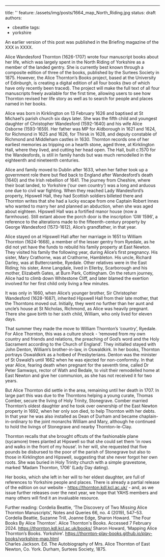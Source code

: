 ---
title: ''
feature: /assets/img/posts/1664_map_North_Riding.jpg 
status: draft 
authors:
- cbeattie
tags: 
- yorkshire

An earlier version of this post was published in the Briefing magazine of the XXX in XXXX.

Alice Wandesford Thornton (1626-1707) wrote four manuscript books about her life, which was largely spent in the North Riding of Yorkshire as a member of the landed gentry. She is currently best known through a composite edition of three of the books, published by the Surtees Society in 1875. However, the Alice Thornton’s Books project, based at the University of Edinburgh, is creating a digital edition of all four books (two of which have only recently been traced). The project will make the full text of all four manuscripts freely available for the first time, allowing users to see how Thornton revised her life story as well as to search for people and places named in her books. 

Alice was born in Kirklington on 13 February 1626 and baptised at St Michael’s parish church six days later. She was the fifth child and youngest daughter of Christopher Wandesford (1592-1640) and his wife Alice Osborne (1593-1659). Her father was MP for Aldborough in 1621 and 1624, for Richmond in 1625 and 1626, for Thirsk in 1628, and deputy constable of Richmond and Middleham castles in 1630. Thornton records one of her earliest memories as tripping on a hearth stone, aged three, at Kirklington Hall, where they lived, and cutting her head open. The Hall, built c.1570 for the Wandesfords, is still in family hands but was much remodelled in the eighteenth and nineteenth centuries.

Alice and family moved to Dublin after 1633, when her father took up a government role there but fled back to England after Wandesford’s death (1640) and the Irish rebellion of 1641. The journey from Cheshire, where their boat landed, to Yorkshire (‘our own country’) was a long and arduous one due to civil war fighting. When they reached Lady Wandesford’s property, Hipswell Hall, they had Scottish soldiers billeted there and Thornton writes that she had a lucky escape from one Captain Robert Innes who wanted to marry her and planned an abduction, when she was aged about eighteen. Hipswell Hall was a fortified manor house (now a farmhouse). Still extant above the porch door is the inscription ‘GW 1596’, a reference to the alterations made to the fifteenth-century property by George Wandesford (1573-1612), Alice’s grandfather, in that year. 

Alice stayed on at Hipswell Hall after her marriage in 1651 to William Thornton (1624-1668), a member of the lesser gentry from Ryedale, as he did not yet have the funds to rebuild his family property at East Newton. They visited his family the following year, during Alice’s first pregnancy. His sister, Mary Crathorne, was at Crathorne, Hambleton. His uncle, Richard Darley, was at Buttercrambe, Ryedale. Other relatives were in the East Riding; his sister, Anne Langdale, lived in Ellerby, Scarborough and his mother, Elizabeth Gates, at Burn Park, Cottingham. On the return journey, Alice had to climb down Whitestone Cliff, and later blamed the exertion involved for her first child only living a few minutes.

It was only in 1660, when Alice’s younger brother, Sir Christopher Wandesford (1628-1687), inherited Hipswell Hall from their late mother, that the Thorntons moved out. Initially, they went no further than her aunt and uncle’s house at St Nicholas, Richmond, as Alice was heavily pregnant. There she gave birth to her sixth child, William, who only lived for eleven days. 

That summer they made the move to William Thornton’s ‘country’, Ryedale. For Alice Thornton, this was a culture shock - ‘removed from my own country and friends and relations, the preaching of God’s word and the Holy Sacrament according to the Church of England’. They initialled stayed with John Denton, William’s brother-in-law, in Oswaldkirk. In her books, Thornton portrays Oswaldkirk as a hotbed of Presbyterians. Denton was the minister of St Oswald’s until 1662 when he was ejected for non-conformity. In that year Alice, fearing death when pregnant for the seventh time, called Dr Peter Samways, rector of Wath and Bedale, to visit their remodelled home at East Newton and give her communion, as she has not received it for two years. 

But Alice Thornton did settle in the area, remaining until her death in 1707. In large part this was due to the Thorntons helping a young curate, Thomas Comber, secure the living of Holy Trinity, Stonegrave. Comber married Thornton’s oldest daughter and he took over ownership of the East Newton property in 1692, when her only son died, to help Thornton with her debts. In that year he was also installed as Dean of Durham and became chaplain-in-ordinary to the joint monarchs William and Mary, although he continued to hold the livings of Stonegrave and nearby Thornton-le-Clay. 

Thornton recalls that she brought offcuts of the fashionable plane (sycamore) trees planted at Hipswell so that she could set them 'in rows and walks in the front of my house’. In her will, she requested that five pounds be disbursed to the poor of the parish of Stonegrave but also to those in Kirklington and Hipswell, suggesting that she never forgot her own roots. She was buried in Holy Trinity church with a simple gravestone, marked ‘Madam Thornton, 1706’ (Lady Day dating).

Her books, which she left in her will to her eldest daughter, are full of references to Yorkshire people and places. There is already a partial release of the edition on our website - https://thornton.kdl.kcl.ac.uk/ - and, as we issue further releases over the next year, we hope that YAHS members and many others will find it an invaluable resource.
 
Further reading:
Cordelia Beattie, ‘The Discovery of Two Missing Alice Thornton Manuscripts’, Notes and Queries 66, no. 4 (2019), 547–53.
Cordelia Beattie, Suzanne Trill, Joanne Edge, Sharon Howard. 'The Four Books By Alice Thornton'. Alice Thornton's Books. Accessed 7 February 2024.
https://thornton.kdl.kcl.ac.uk/books/
Sharon Howard, ‘Mapping Alice Thornton’s Books. Yorkshire’. https://thornton-play-books.github.io/play-books/yorkshire-map.html  
Charles Jackson. Ed. The Autobiography of Mrs. Alice Thornton of East Newton, Co. York. Durham, Surtees Society, 1875.
